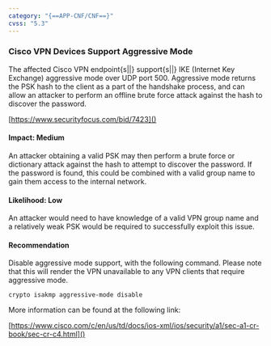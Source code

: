 ```yaml
---
category: "{==APP-CNF/CNF==}"
cvss: "5.3"
---
```

### Cisco VPN Devices Support Aggressive Mode
The affected Cisco VPN endpoint{s||} support{s||} IKE (Internet Key Exchange) aggressive mode over UDP port 500. Aggressive mode returns the PSK hash to the client as a part of the handshake process, and can allow an attacker to perform an offline brute force attack against the hash to discover the password.

[https://www.securityfocus.com/bid/7423]()
#### Impact: Medium
An attacker obtaining a valid PSK may then perform a brute force or dictionary attack against the hash to attempt to discover the password. If the password is found, this could be combined with a valid group name to gain them access to the internal network.
#### Likelihood: Low
An attacker would need to have knowledge of a valid VPN group name and a relatively weak PSK would be required to successfully exploit this issue.
#### Recommendation
Disable aggressive mode support, with the following command. Please note that this will render the VPN unavailable to any VPN clients that require aggressive mode.

```
crypto isakmp aggressive-mode disable
```

More information can be found at the following link:

[https://www.cisco.com/c/en/us/td/docs/ios-xml/ios/security/a1/sec-a1-cr-book/sec-cr-c4.html]()

